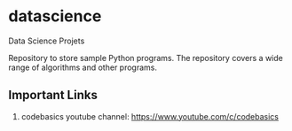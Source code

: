 # datascience
Data Science Projets

Repository to store sample Python programs. The repository covers a wide range of algorithms and other programs. 


## Important Links
1. codebasics youtube channel: https://www.youtube.com/c/codebasics
